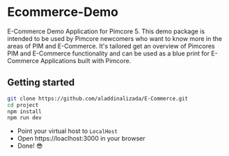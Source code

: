 
# Ecommerce-Demo 

E-Commerce Demo Application for Pimcore 5.
This demo package is intended to be used by Pimcore newcomers who want to know more in the areas of PIM and E-Commerce. 
It's tailored get an overview of Pimcores PIM and E-Commerce functionality and can be used as a blue print for E-Commerce
Applications built with Pimcore.  

## Getting started 
```bash
git clone https://github.com/aladdinalizada/E-Commerce.git
cd project
npm install
npm run dev
```

- Point your virtual host to `LocalHost` 
- Open https://loaclhost:3000 in your browser
- Done! 😎
